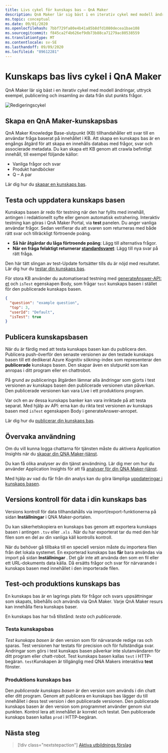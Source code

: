 ```yaml
---
title: Livs cykel för kunskaps bas – QnA Maker
description: QnA Maker lär sig bäst i en iterativ cykel med modell ändringar, uttryck exempel, publicering och insamling av data från slut punkts frågor.
ms.topic: conceptual
ms.date: 09/01/2020
ms.openlocfilehash: 7bbf729fa80e4b41a85b8dfd1080decea1bae108
ms.sourcegitcommit: f845ca2f4b626ef9db73b88ca71279ac80538559
ms.translationtype: MT
ms.contentlocale: sv-SE
ms.lasthandoff: 09/09/2020
ms.locfileid: "89612281"
---
```

# <a name="knowledge-base-lifecycle-in-qna-maker"></a>Kunskaps bas livs cykel i QnA Maker
QnA Maker lär sig bäst i en iterativ cykel med modell ändringar, uttryck exempel, publicering och insamling av data från slut punkts frågor.

![Redigeringscykel](../media/qnamaker-concepts-lifecycle/kb-lifecycle.png)

## <a name="creating-a-qna-maker-knowledge-base"></a>Skapa en QnA Maker-kunskapsbas
QnA Maker Knowledge Base-slutpunkt (KB) tillhandahåller ett svar till en användar fråga baserat på innehållet i KB. Att skapa en kunskaps bas är en engångs åtgärd för att skapa en innehålls databas med frågor, svar och associerade metadata. Du kan skapa ett KB genom att crawla befintligt innehåll, till exempel följande källor:

- Vanliga frågor och svar
- Produkt handböcker
- Q – A par

Lär dig hur du [skapar en kunskaps bas](../quickstarts/create-publish-knowledge-base.md).

## <a name="testing-and-updating-the-knowledge-base"></a>Testa och uppdatera kunskaps basen

Kunskaps basen är redo för testning när den har fyllts med innehåll, antingen i redaktionellt syfte eller genom automatisk extrahering. Interaktiv testning kan göras i QnA Maker Portal, via **test** panelen. Du anger vanliga användar frågor. Sedan verifierar du att svaren som returneras med både rätt svar och tillräckligt förtroende poäng.


* **Så här åtgärdar du låga förtroende poäng**: Lägg till alternativa frågor.
* **När en fråga felaktigt returnerar [standardsvaret](../How-to/change-default-answer.md)**: Lägg till nya svar på rätt fråga.

Den här tätt slingan av test-Update fortsätter tills du är nöjd med resultatet. Lär dig hur du [testar din kunskaps bas](../How-To/test-knowledge-base.md).

För stora KB använder du automatiserad testning med [generateAnswer-API: et](../how-to/metadata-generateanswer-usage.md#get-answer-predictions-with-the-generateanswer-api) och `isTest` egenskapen Body, som frågar `test` kunskaps basen i stället för den publicerade kunskaps basen.

```json
{
  "question": "example question",
  "top": 3,
  "userId": "Default",
  "isTest": true
}
```

## <a name="publish-the-knowledge-base"></a>Publicera kunskapsbasen
När du är färdig med att testa kunskaps basen kan du publicera den. Publicera push-överför den senaste versionen av den testade kunskaps basen till ett dedikerat Azure Kognitiv sökning-index som representerar den **publicerade** kunskaps basen. Den skapar även en slutpunkt som kan anropas i ditt program eller en chattrobot.

På grund av publicerings åtgärden lämnar alla ändringar som gjorts i test versionen av kunskaps basen den publicerade versionen utan påverkan. Den publicerade versionen kan vara Live i ett produktions program.

Var och en av dessa kunskaps banker kan vara inriktade på att testa separat. Med hjälp av API: erna kan du rikta test versionen av kunskaps basen med `isTest` egenskapen Body i generateAnswer-anropet.

Lär dig hur du [publicerar din kunskaps bas](../Quickstarts/create-publish-knowledge-base.md#publish-the-knowledge-base).

## <a name="monitor-usage"></a>Övervaka användning
Om du vill kunna logga chattarna för tjänsten måste du aktivera Application Insights när du [skapar din QNA Maker-tjänst](../How-To/set-up-qnamaker-service-azure.md).

Du kan få olika analyser av din tjänst användning. Lär dig mer om hur du använder Application Insights för att få [analyser för din QNA Maker-tjänst](../How-To/get-analytics-knowledge-base.md).

Med hjälp av vad du får från din analys kan du göra lämpliga [uppdateringar i kunskaps basen](../How-To/edit-knowledge-base.md).

## <a name="version-control-for-data-in-your-knowledge-base"></a>Versions kontroll för data i din kunskaps bas

Versions kontroll för data tillhandahålls via import/export-funktionerna på sidan **Inställningar** i QNA Maker-portalen.

Du kan säkerhetskopiera en kunskaps bas genom att exportera kunskaps basen i antingen `.tsv` eller `.xls` . När du har exporterat tar du med den här filen som en del av din vanliga käll kontrolls kontroll.

När du behöver gå tillbaka till en speciell version måste du importera filen från det lokala systemet. En exporterad kunskaps bas **får** bara användas via import på sidan **Inställningar** . Det går inte att använda den som en fil eller ett URL-dokuments data källa. Då ersätts frågor och svar för närvarande i kunskaps basen med innehållet i den importerade filen.

## <a name="test-and-production-knowledge-base"></a>Test-och produktions kunskaps bas
En kunskaps bas är en lagrings plats för frågor och svars uppsättningar som skapats, bibehålls och används via QnA Maker. Varje QnA Maker resurs kan innehålla flera kunskaps baser.

En kunskaps bas har två tillstånd: *testa* och *publicerade*.

### <a name="test-knowledge-base"></a>Testa kunskapsbas

*Test kunskaps basen* är den version som för närvarande redige ras och sparas. Test versionen har testats för precision och för fullständiga svar. Ändringar som görs i test kunskaps basen påverkar inte slutanvändaren för ditt program eller chatt-robot. Test kunskaps basen kallas `test` i HTTP-begäran. `test`Kunskapen är tillgänglig med QNA Makers interaktiva **test** fönster.

### <a name="production-knowledge-base"></a>Produktions kunskaps bas

Den *publicerade kunskaps basen* är den version som används i din chatt eller ditt program. Genom att publicera en kunskaps bas lägger du till innehållet i dess test version i den publicerade versionen. Den publicerade kunskaps basen är den version som programmet använder genom slut punkten. Kontrol lera att innehållet är korrekt och testat. Den publicerade kunskaps basen kallas `prod` i HTTP-begäran.


## <a name="next-steps"></a>Nästa steg

> [!div class="nextstepaction"]
> [Aktiva utbildnings förslag](./active-learning-suggestions.md)